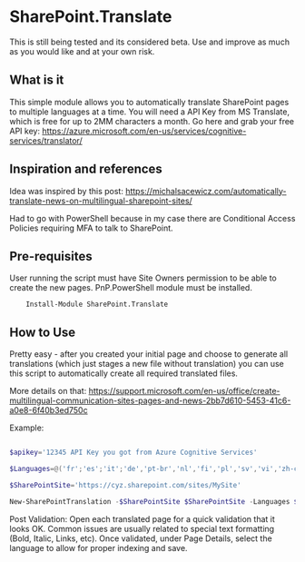 # SharePoint.Translate
This is still being tested and its considered beta. Use and improve as much as you would like and at your own risk.

## What is it
This simple module allows you to automatically translate SharePoint pages to multiple languages at a time.
You will need a API Key from MS Translate, which is free for up to 2MM characters a month.
Go here and grab your free API key: https://azure.microsoft.com/en-us/services/cognitive-services/translator/

## Inspiration and references
Idea was inspired by this post:
https://michalsacewicz.com/automatically-translate-news-on-multilingual-sharepoint-sites/

Had to go with PowerShell because in my case there are Conditional Access Policies requiring MFA to talk to SharePoint.

## Pre-requisites
User running the script must have Site Owners permission to be able to create the new pages.
PnP.PowerShell module must be installed.
``` Install-Module PnP.PowerShell 
    Install-Module SharePoint.Translate
``` 

## How to Use
Pretty easy - after you created your initial page and choose to generate all translations (which just stages a new file without translation)
you can use this script to automatically create all required translated files. 

More details on that:
https://support.microsoft.com/en-us/office/create-multilingual-communication-sites-pages-and-news-2bb7d610-5453-41c6-a0e8-6f40b3ed750c

Example:
```powershell

$apikey='12345 API Key you got from Azure Cognitive Services'

$Languages=@('fr';'es';'it';'de','pt-br','nl','fi','pl','sv','vi','zh-chs')

$SharePointSite='https://cyz.sharepoint.com/sites/MySite'

New-SharePointTranslation -$SharePointSite $SharePointSite -Languages $Languages -$PageToTranslate 'MyPage.aspx' -APIKey $APIKey
```

Post Validation:
Open each translated page for a quick validation that it looks OK. Common issues are usually related to special text formatting (Bold, Italic, Links, etc). 
Once validated, under Page Details, select the language to allow for proper indexing and save.

